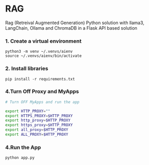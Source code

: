 # RAG
Rag (Retreival Augmented Generation) Python solution with llama3, LangChain, Ollama and ChromaDB in a Flask API based solution



### 1. Create a virtual environment

```shell
python3 -m venv ~/.venvs/aienv
source ~/.venvs/aienv/bin/activate
```

### 2. Install libraries

```shell
pip install -r requirements.txt
```


### 4.Turn Off Proxy and MyApps

```sh
# Turn OFF MyApps and run the app

export HTTP_PROXY=""
export HTTPS_PROXY=$HTTP_PROXY
export http_proxy=$HTTP_PROXY
export https_proxy=$HTTP_PROXY
export all_proxy=$HTTP_PROXY
export ALL_PROXY=$HTTP_PROXY
```

### 4.Run the App

```shell
python app.py
```

